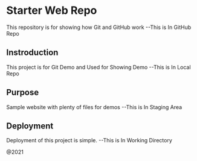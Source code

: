 # Starter Web Repo

This repository is for showing how Git and GitHub work
--This is In GitHub Repo

## Instroduction
This project is for Git Demo and Used for Showing Demo
--This is In Local Repo

## Purpose

Sample website with plenty of files for demos
--This is In Staging Area

## Deployment
Deployment of this project is simple.
--This is In Working Directory

@2021